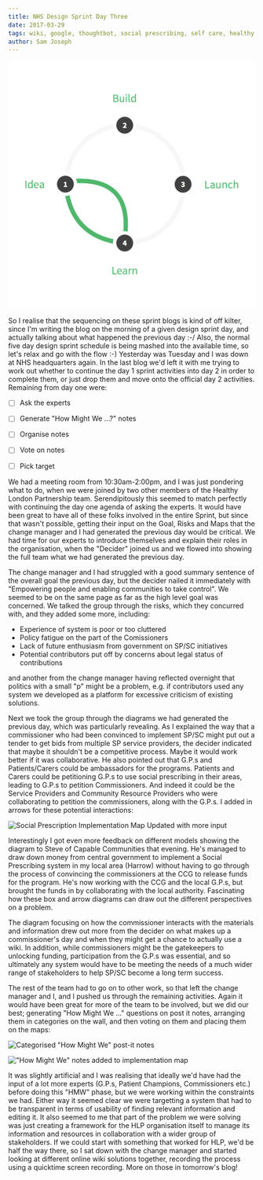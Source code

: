 ```yaml
---
title: NHS Design Sprint Day Three
date: 2017-03-29
tags: wiki, google, thoughtbot, social prescribing, self care, healthy london partnership, clinical commissioning groups
author: Sam Joseph
---
```


![design sprint](/images/design_sprint.png)

So I realise that the sequencing on these sprint blogs is kind of off kilter, since I'm writing the blog on the morning of a given design sprint day, and actually talking about what happened the previous day :-/  Also, the normal five day design sprint schedule is being mashed into the available time, so let's relax and go with the flow :-) Yesterday was Tuesday and I was down at NHS headquarters again.  In the last blog we'd left it with me trying to work out whether to continue the day 1 sprint activities into day 2 in order to complete them, or just drop them and move onto the official day 2 activities.  Remaining from day one were:

* [ ] Ask the experts
* [ ] Generate "How Might We ...?" notes
* [ ] Organise notes
* [ ] Vote on notes
* [ ] Pick target


We had a meeting room from 10:30am-2:00pm, and I was just pondering what to do, when we were joined by two other members of the Healthy London Partnership team.  Serendipitously this seemed to match perfectly with continuing the day one agenda of asking the experts.  It would have been great to have all of these folks involved in the entire Sprint, but since that wasn't possible, getting their input on the Goal, Risks and Maps that the change manager and I had generated the previous day would be critical.  We had time for our experts to introduce themselves and explain their roles in the organisation, when the "Decider" joined us and we flowed into showing the full team what we had generated the previous day.

The change manager and I had struggled with a good summary sentence of the overall goal the previous day, but the decider nailed it immediately with "Empowering people and enabling communities to take control".  We seemed to be on the same page as far as the high level goal was concerned.  We talked the group through the risks, which they concurred with, and they added some more, including:

* Experience of system is poor or too cluttered
* Policy fatigue on the part of the Comissioners
* Lack of future enthusiasm from government on SP/SC initiatives
* Potential contributors put off by concerns about legal status of contributions

and another from the change manager having reflected overnight that politics with a small "p" might be a problem, e.g. if contributors used any system we developed as a platform for excessive criticism of existing solutions.

Next we took the group through the diagrams we had generated the previous day, which was particularly revealing.  As I explained the way that a commissioner who had been convinced to implement SP/SC might put out a tender to get bids from multiple SP service providers, the decider indicated that maybe it shouldn't be a competitive process.  Maybe it would work better if it was collaborative.  He also pointed out that G.P.s and Patients/Carers could be ambassadors for the programs.  Patients and Carers could be petitioning G.P.s to use social prescribing in their areas, leading to G.P.s to petition Commissioners. And indeed it could be the Service Providers and Community Resource Providers who were collaborating to petition the commissioners, along with the G.P.s.  I added in arrows for these potential interactions:

![Social Prescription Implementation Map Updated with more input](https://www.dropbox.com/s/ikj26czyg78kf2r/updated_map.jpg?dl=1)

Interestingly I got even more feedback on different models showing the diagram to Steve of Capable Communities that evening.  He's managed to draw down money from central government to implement a Social Prescribing system in my local area (Harrow) without having to go through the process of convincing the commissioners at the CCG to release funds for the program.  He's now working with the CCG and the local G.P.s, but brought the funds in by collaborating with the local authority.  Fascinating how these box and arrow diagrams can draw out the different perspectives on a problem.

The diagram focusing on how the commissioner interacts with the materials and information drew out more from the decider on what makes up a commissioner's day and when they might get a chance to actually use a wiki.  In addition, while commissioners might be the gatekeepers to unlocking funding, participation from the G.P.s was essential, and so ultimately any system would have to be meeting the needs of a much wider range of stakeholders to help SP/SC become a long term success.

The rest of the team had to go on to other work, so that left the change manager and I, and I pushed us through the remaining activities.  Again it would have been great for more of the team to be involved, but we did our best; generating "How Might We ..." questions on post it notes, arranging them in categories on the wall, and then voting on them and placing them on the maps:

![Categorised "How Might We" post-it notes](https://www.dropbox.com/s/j5yn7r0l78vnovc/hmw_notes_on_wall_portrait.jpg?dl=1)

!["How Might We" notes added to implementation map](https://www.dropbox.com/s/htsfa2h1zy7sy9x/hmw_on_maps_portrait.jpg?dl=1)

It was slightly artificial and I was realising that ideally we'd have had the input of a lot more experts (G.P.s, Patient Champions, Commissioners etc.) before doing this "HMW" phase, but we were working within the constraints we had.  Either way it seemed clear we were targetting a system that had to be transparent in terms of usability of finding relevant information and editing it.  It also seemed to me that part of the problem we were solving was just creating a framework for the HLP organisation itself to manage its information and resources in collaboration with a wider group of stakeholders.  If we could start with something that worked for HLP, we'd be half the way there, so I sat down with the change manager and started looking at different online wiki solutions together, recording the process using a quicktime screen recording.  More on those in tomorrow's blog!
